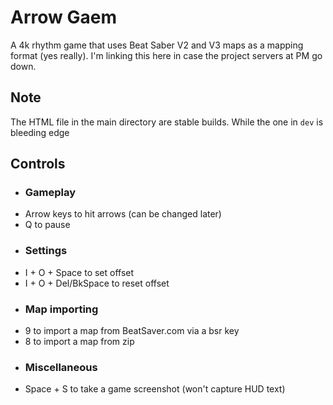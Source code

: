 # Arrow Gaem
A 4k rhythm game that uses Beat Saber V2 and V3 maps as a mapping format (yes really). I'm linking this here in case the project servers at PM go down.

## Note
The HTML file in the main directory are stable builds. While the one in `dev` is bleeding edge

## Controls
- ### Gameplay
- Arrow keys to hit arrows (can be changed later)
- Q to pause
- ### Settings
- I + O + Space to set offset
- I + O + Del/BkSpace to reset offset
- ### Map importing
- 9 to import a map from BeatSaver.com via a bsr key
- 8 to import a map from zip
- ### Miscellaneous
- Space + S to take a game screenshot (won't capture HUD text)



